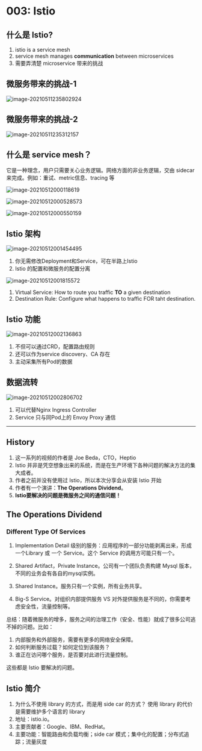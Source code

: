 # 003: Istio

## 什么是 Istio?

1. istio is a service mesh
2. service mesh manages **communication** between microservices
3. 需要弄清楚 microservice 带来的挑战

## 微服务带来的挑战-1

![image-20210511235802924](https://raw.githubusercontent.com/yandongxiao/typera/main/img/image-20210511235802924.png?lastModify=1621385659)

## 微服务带来的挑战-2

![image-20210511235312157](https://raw.githubusercontent.com/yandongxiao/typera/main/img/image-20210511235312157.png?lastModify=1621385659)

## 什么是 service mesh？

它是一种理念，用户只需要关心业务逻辑。网络方面的非业务逻辑，交由 sidecar 来完成。例如：重试、metric信息、tracing 等

![image-20210512000118619](https://raw.githubusercontent.com/yandongxiao/typera/main/img/image-20210512000118619.png?lastModify=1621385659)

![image-20210512000528573](https://raw.githubusercontent.com/yandongxiao/typera/main/img/image-20210512000528573.png?lastModify=1621385659)

![image-20210512000550159](https://raw.githubusercontent.com/yandongxiao/typera/main/img/image-20210512000550159.png?lastModify=1621385659)

## Istio 架构

![image-20210512001454495](https://raw.githubusercontent.com/yandongxiao/typera/main/img/image-20210512001454495.png?lastModify=1621385659)

1. 你无需修改Deployment和Service，可在半路上Istio 
2. Istio 的配置和微服务的配置分离

![image-20210512001815572](https://raw.githubusercontent.com/yandongxiao/typera/main/img/image-20210512001815572.png?lastModify=1621385659)

1. Virtual Service: How to route you traffic **TO** a given destination
2. Destination Rule: Configure what happens to traffic FOR taht destination. 

## Istio 功能

![image-20210512002136863](https://raw.githubusercontent.com/yandongxiao/typera/main/img/image-20210512002136863.png?lastModify=1621385659)

1. 不但可以通过CRD，配置路由规则
2. 还可以作为service discovery、CA 存在
3. 主动采集所有Pod的数据

## 数据流转

![image-20210512002806702](https://raw.githubusercontent.com/yandongxiao/typera/main/img/image-20210512002806702.png?lastModify=1621385659)

1. 可以代替Nginx Ingress Controller
2. Service 只与同Pod上的 Envoy Proxy 通信

-------

## History

1. 这一系列的视频的作者是 Joe Beda，CTO，Heptio
2. Istio 并非是凭空想象出来的系统，而是在生产环境下各种问题的解决方法的集大成者。
3. 作者之前并没有使用过 Istio，所以本次分享会从安装 Istio 开始
4. 作者有一个演讲：**The Operations Dividend**。
5. **Istio要解决的问题是微服务之间的通信问题！**

## The Operations Dividend

### Different Type Of Services

1. Implementation Detail 级别的服务：应用程序的一部分功能剥离出来，形成一个Library 或 一个 Service。这个 Service 的调用方可能只有一个。

2. Shared Artifact，Private Instance。公司有一个团队负责构建 Mysql 版本，不同的业务会有各自的mysql实例。

3. Shared Instance。服务只有一个实例，所有业务共享。

4. Big-S Service。对组织内部提供服务 VS 对外提供服务是不同的，你需要考虑安全性，流量控制等。

   

总结：随着微服务的增多，服务之间的治理工作（安全、性能）就成了很多公司逃不掉的问题。比如：

1. 内部服务和外部服务，需要有更多的网络安全保障。
2. 如何判断服务过载？如何定位到该服务？
3. 谁正在访问哪个服务，是否要对此进行流量控制。

这些都是 Istio 要解决的问题。

## Istio 简介

1. 为什么不使用 library 的方式，而是用 side car 的方式？ 使用 library 的代价是需要维护多个语言的 library
2. 地址：istio.io。
3. 主要贡献者：Google、IBM、RedHat。
4. 主要功能：智能路由和负载均衡；side car 模式；集中化的配置；分布式追踪；流量灰度
